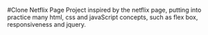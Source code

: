 #Clone Netflix Page
Project inspired by the netflix page, putting into practice many html, css and javaScript concepts, such as flex box, responsiveness and jquery.